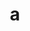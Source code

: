 ---
schema: default
title: a
description: ''
logo: ''
type:
  - ''
portal_url: ''
org_url: ''
twitter_handle: ''
gss_code: ''
wikidata_org_qid: ''
wikidata_portal_qid: ''
---